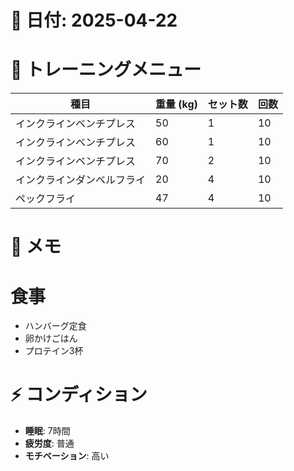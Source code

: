 # 📅 日付: 2025-04-22

# 💪 トレーニングメニュー

| 種目                       | 重量 (kg) | セット数 | 回数 |
| -------------------------- | --------- | -------- | ---- |
| インクラインベンチプレス   | 50        | 1        | 10   |
| インクラインベンチプレス   | 60        | 1        | 10   |
| インクラインベンチプレス   | 70        | 2        | 10   |
| インクラインダンベルフライ | 20        | 4        | 10   |
| ペックフライ               | 47        | 4        | 10   |

# 📝 メモ

# 食事

- ハンバーグ定食
- 卵かけごはん
- プロテイン3杯

# ⚡ コンディション

- **睡眠**: 7時間
- **疲労度**: 普通
- **モチベーション**: 高い

